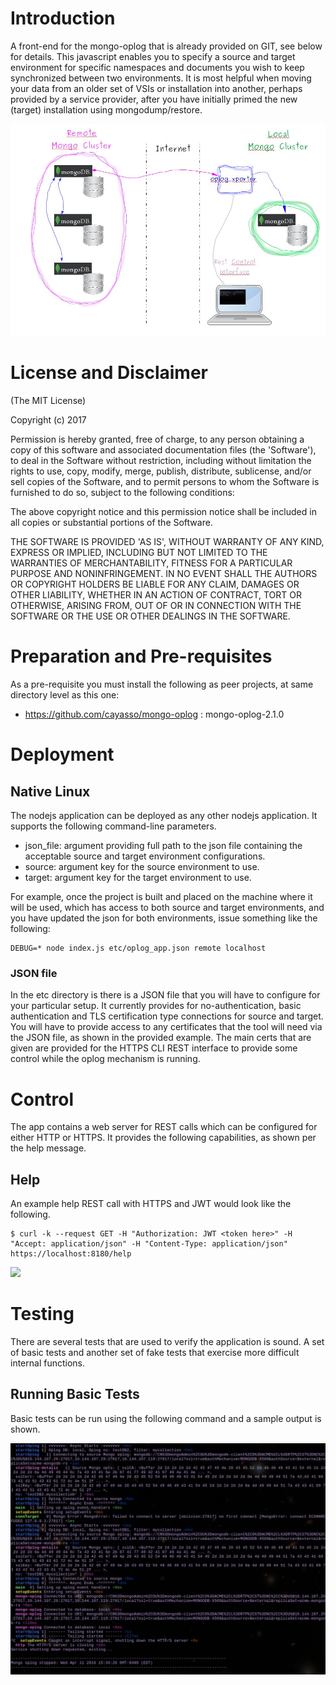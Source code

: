 # Introduction
A front-end for the mongo-oplog that is already provided on GIT, see below for details.  This javascript enables you to specify a source and target environment for specific namespaces and documents you wish to keep synchronized between two environments.  It is most helpful when moving your data from an older set of VSIs or installation into another, perhaps provided by a service provider, after you have initially primed the new (target) installation using mongodump/restore.  

![](images/oplog_xporter_overview.jpg)

# License and Disclaimer
(The MIT License)

Copyright (c) 2017

Permission is hereby granted, free of charge, to any person obtaining a copy of this software and associated documentation files (the 'Software'), to deal in the Software without restriction, including without limitation the rights to use, copy, modify, merge, publish, distribute, sublicense, and/or sell copies of the Software, and to permit persons to whom the Software is furnished to do so, subject to the following conditions:

The above copyright notice and this permission notice shall be included in all copies or substantial portions of the Software.

THE SOFTWARE IS PROVIDED 'AS IS', WITHOUT WARRANTY OF ANY KIND, EXPRESS OR IMPLIED, INCLUDING BUT NOT LIMITED TO THE WARRANTIES OF MERCHANTABILITY, FITNESS FOR A PARTICULAR PURPOSE AND NONINFRINGEMENT. IN NO EVENT SHALL THE AUTHORS OR COPYRIGHT HOLDERS BE LIABLE FOR ANY CLAIM, DAMAGES OR OTHER LIABILITY, WHETHER IN AN ACTION OF CONTRACT, TORT OR OTHERWISE, ARISING FROM, OUT OF OR IN CONNECTION WITH THE SOFTWARE OR THE USE OR OTHER DEALINGS IN THE SOFTWARE.

# Preparation and Pre-requisites
As a pre-requisite you must install the following as peer projects, at same directory level as this one:
- https://github.com/cayasso/mongo-oplog : mongo-oplog-2.1.0

# Deployment

## Native Linux
The nodejs application can be deployed as any other nodejs application.  It supports the following command-line parameters.
- json_file: argument providing full path to the json file containing the acceptable source and target environment configurations.
- source: argument key for the source environment to use.
- target: argument key for the target environment to use.

For example, once the project is built and placed on the machine where it will be used, which has access to both source and target environments, and you have updated the json for both environments, issue something like the following:
```
DEBUG=* node index.js etc/oplog_app.json remote localhost
```

### JSON file
In the etc directory is there is a JSON file that you will have to configure for your particular setup.  It currently provides for no-authentication, basic authentication and TLS certification type connections for source and target.  You will have to provide access to any certificates that the tool will need via the JSON file, as shown in the provided example.  The main certs that are given are provided for the HTTPS CLI REST interface to provide some control while the oplog mechanism is running.

# Control
The app contains a web server for REST calls which can be configured for either HTTP or HTTPS. It provides the following capabilities, as shown per the help message.

## Help
An example help REST call with HTTPS and JWT would look like the following.
```
$ curl -k --request GET -H "Authorization: JWT <token here>" -H "Accept: application/json" -H "Content-Type: application/json" https://localhost:8180/help
```

![](images/oplog_app_help.jpg)

# Testing
There are several tests that are used to verify the application is sound.  A set of basic tests and another set of fake tests that exercise more difficult internal functions.

## Running Basic Tests
Basic tests can be run using the following command and a sample output is shown.


![](images/oplog_app_basictestouput.jpg)

